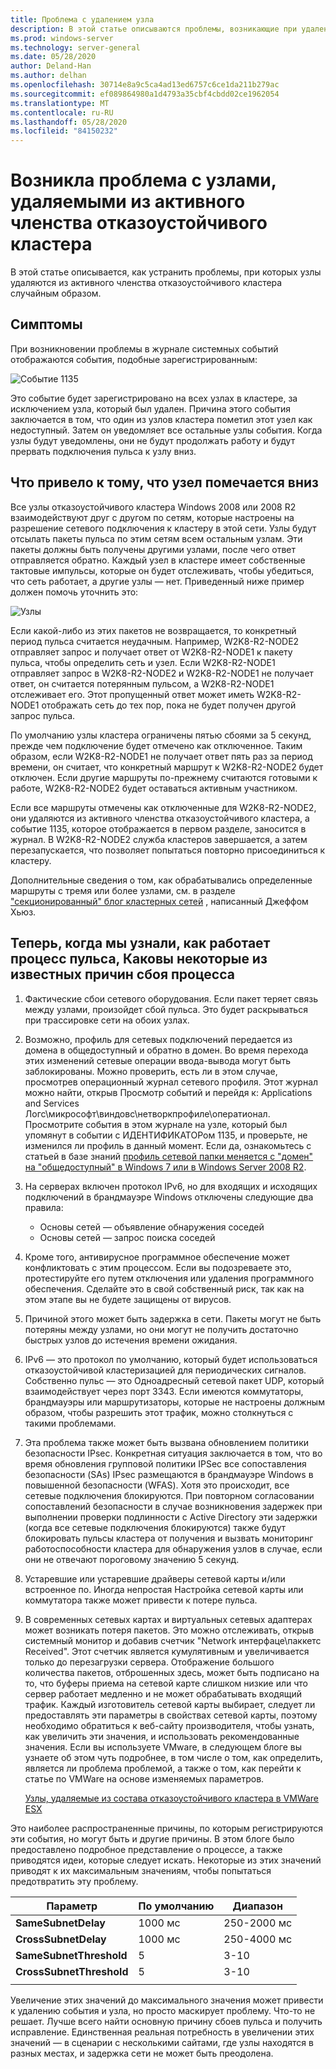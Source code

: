 ```yaml
---
title: Проблема с удалением узла
description: В этой статье описываются проблемы, возникающие при удалении узлов из активного членства отказоустойчивого кластера.
ms.prod: windows-server
ms.technology: server-general
ms.date: 05/28/2020
author: Deland-Han
ms.author: delhan
ms.openlocfilehash: 30714e8a9c5ca4ad13ed6757c6ce1da211b279ac
ms.sourcegitcommit: ef089864980a1d4793a35cbf4cbdd02ce1962054
ms.translationtype: MT
ms.contentlocale: ru-RU
ms.lasthandoff: 05/28/2020
ms.locfileid: "84150232"
---
```

# <a name="having-a-problem-with-nodes-being-removed-from-active-failover-cluster-membership"></a>Возникла проблема с узлами, удаляемыми из активного членства отказоустойчивого кластера

В этой статье описывается, как устранить проблемы, при которых узлы удаляются из активного членства отказоустойчивого кластера случайным образом.

## <a name="symptoms"></a>Симптомы

При возникновении проблемы в журнале системных событий отображаются события, подобные зарегистрированным:

![Событие 1135](media/problem-nodes-failover-cluster/1135-1.png)

Это событие будет зарегистрировано на всех узлах в кластере, за исключением узла, который был удален. Причина этого события заключается в том, что один из узлов кластера пометил этот узел как недоступный. Затем он уведомляет все остальные узлы события. Когда узлы будут уведомлены, они не будут продолжать работу и будут прервать подключения пульса к узлу вниз.

## <a name="what-caused-the-node-to-be-marked-down"></a>Что привело к тому, что узел помечается вниз

Все узлы отказоустойчивого кластера Windows 2008 или 2008 R2 взаимодействуют друг с другом по сетям, которые настроены на разрешение сетевого подключения к кластеру в этой сети. Узлы будут отсылать пакеты пульса по этим сетям всем остальным узлам. Эти пакеты должны быть получены другими узлами, после чего ответ отправляется обратно. Каждый узел в кластере имеет собственные тактовые импульсы, которые он будет отслеживать, чтобы убедиться, что сеть работает, а другие узлы — нет. Приведенный ниже пример должен помочь уточнить это:

![Узлы](media/problem-nodes-failover-cluster/Node2.png)

Если какой-либо из этих пакетов не возвращается, то конкретный период пульса считается неудачным. Например, W2K8-R2-NODE2 отправляет запрос и получает ответ от W2K8-R2-NODE1 к пакету пульса, чтобы определить сеть и узел.  Если W2K8-R2-NODE1 отправляет запрос в W2K8-R2-NODE2 и W2K8-R2-NODE1 не получает ответ, он считается потерянным пульсом, а W2K8-R2-NODE1 отслеживает его.  Этот пропущенный ответ может иметь W2K8-R2-NODE1 отображать сеть до тех пор, пока не будет получен другой запрос пульса.

По умолчанию узлы кластера ограничены пятью сбоями за 5 секунд, прежде чем подключение будет отмечено как отключенное. Таким образом, если W2K8-R2-NODE1 не получает ответ пять раз за период времени, он считает, что конкретный маршрут к W2K8-R2-NODE2 будет отключен. Если другие маршруты по-прежнему считаются готовыми к работе, W2K8-R2-NODE2 будет оставаться активным участником.

Если все маршруты отмечены как отключенные для W2K8-R2-NODE2, они удаляются из активного членства отказоустойчивого кластера, а событие 1135, которое отображается в первом разделе, заносится в журнал. В W2K8-R2-NODE2 служба кластеров завершается, а затем перезапускается, что позволяет попытаться повторно присоединиться к кластеру.

Дополнительные сведения о том, как обрабатывались определенные маршруты с тремя или более узлами, см. в разделе ["секционированный" блог кластерных сетей](/archive/blogs/askcore/partitioned-cluster-networks) , написанный Джеффом Хьюз.

## <a name="now-that-we-know-how-the-heartbeat-process-works-what-are-some-of-the-known-causes-for-the-process-to-fail"></a>Теперь, когда мы узнали, как работает процесс пульса, Каковы некоторые из известных причин сбоя процесса

1. Фактические сбои сетевого оборудования. Если пакет теряет связь между узлами, произойдет сбой пульса. Это будет раскрываться при трассировке сети на обоих узлах.

2. Возможно, профиль для сетевых подключений передается из домена в общедоступный и обратно в домен. Во время перехода этих изменений сетевые операции ввода-вывода могут быть заблокированы. Можно проверить, есть ли в этом случае, просмотрев операционный журнал сетевого профиля. Этот журнал можно найти, открыв Просмотр событий и перейдя к: Applications and Services Логс\микрософт\виндовс\нетворкпрофиле\оператионал. Просмотрите события в этом журнале на узле, который был упомянут в событии с ИДЕНТИФИКАТОРом 1135, и проверьте, не изменился ли профиль в данный момент. Если да, ознакомьтесь с статьей в базе знаний [профиль сетевой папки меняется с "домен" на "общедоступный" в Windows 7 или в Windows Server 2008 R2](https://support.microsoft.com/help/2524478/the-network-location-profile-changes-from-domain-to-public-in-windows).

3. На серверах включен протокол IPv6, но для входящих и исходящих подключений в брандмауэре Windows отключены следующие два правила:

    - Основы сетей — объявление обнаружения соседей
    - Основы сетей — запрос поиска соседей

4. Кроме того, антивирусное программное обеспечение может конфликтовать с этим процессом. Если вы подозреваете это, протестируйте его путем отключения или удаления программного обеспечения. Сделайте это в свой собственный риск, так как на этом этапе вы не будете защищены от вирусов.

5. Причиной этого может быть задержка в сети. Пакеты могут не быть потеряны между узлами, но они могут не получить достаточно быстрых узлов до истечения времени ожидания.

6. IPv6 — это протокол по умолчанию, который будет использоваться отказоустойчивой кластеризацией для периодических сигналов. Собственно пульс — это Одноадресный сетевой пакет UDP, который взаимодействует через порт 3343. Если имеются коммутаторы, брандмауэры или маршрутизаторы, которые не настроены должным образом, чтобы разрешить этот трафик, можно столкнуться с такими проблемами.

7. Эта проблема также может быть вызвана обновлением политики безопасности IPsec. Конкретная ситуация заключается в том, что во время обновления групповой политики IPSec все сопоставления безопасности (SAs) IPsec размещаются в брандмауэре Windows в повышенной безопасности (WFAS). Хотя это происходит, все сетевые подключения блокируются. При повторном согласовании сопоставлений безопасности в случае возникновения задержек при выполнении проверки подлинности с Active Directory эти задержки (когда все сетевые подключения блокируются) также будут блокировать пульсы кластера от получения и вызвать мониторинг работоспособности кластера для обнаружения узлов в случае, если они не отвечают пороговому значению 5 секунд.

8. Устаревшие или устаревшие драйверы сетевой карты и/или встроенное по.  Иногда непростая Настройка сетевой карты или коммутатора также может привести к потере пульса.

9. В современных сетевых картах и виртуальных сетевых адаптерах может возникать потеря пакетов.  Это можно отслеживать, открыв системный монитор и добавив счетчик "Network интерфаце\паккетс Received".  Этот счетчик является кумулятивным и увеличивается только до перезагрузки сервера.  Отображение большого количества пакетов, отброшенных здесь, может быть подписано на то, что буферы приема на сетевой карте слишком низкие или что сервер работает медленно и не может обрабатывать входящий трафик.  Каждый изготовитель сетевой карты выбирает, следует ли предоставлять эти параметры в свойствах сетевой карты, поэтому необходимо обратиться к веб-сайту производителя, чтобы узнать, как увеличить эти значения, и использовать рекомендованные значения.  Если вы используете VMware, в следующем блоге вы узнаете об этом чуть подробнее, в том числе о том, как определить, является ли проблема проблемой, а также о том, как перейти к статье по VMWare на основе изменяемых параметров.

    [Узлы, удаляемые из состава отказоустойчивого кластера в VMWare ESX](/archive/blogs/askcore/nodes-being-removed-from-failover-cluster-membership-on-vmware-esx)

Это наиболее распространенные причины, по которым регистрируются эти события, но могут быть и другие причины. В этом блоге было предоставлено подробное представление о процессе, а также приводятся идеи, которые следует искать. Некоторые из этих значений приводят к их максимальным значениям, чтобы попытаться предотвратить эту проблему.

|Параметр|По умолчанию|Диапазон|
|---|---|---|
|**SameSubnetDelay**|1000 мс|250-2000 мс|
|**CrossSubnetDelay**|1000 мс|250-4000 мс|
|**SameSubnetThreshold**|5|3-10|
|**CrossSubnetThreshold**|5|3-10|
||||

Увеличение этих значений до максимального значения может привести к удалению события и узла, но просто маскирует проблему. Что-то не решает. Лучше всего найти основную причину сбоев пульса и получить исправление. Единственная реальная потребность в увеличении этих значений — в сценарии с несколькими сайтами, где узлы находятся в разных местах, и задержка сети не может быть преодолена.
